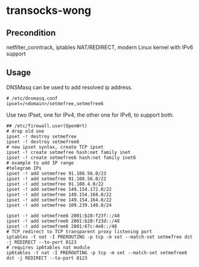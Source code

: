 # transocks-wong

## Precondition

netfilter_conntrack, iptables NAT/REDIRECT, modern Linux kernel with IPv6 support

## Usage

DNSMasq can be used to add resolved ip address.
```
# /etc/dnsmasq.conf
ipset=/<domain>/setmefree,setmefree6
```

Use two IPset, one for IPv4, the other one for IPv6, to support both.
```
## /etc/firewall.user(OpenWrt)
# drop old one
ipset -! destroy setmefree
ipset -! destroy setmefree6
# new ipset syntax, create TCP ipset
ipset -! create setmefree hash:net family inet
ipset -! create setmefree6 hash:net family inet6
# example to add IP range
#telegram IPs
ipset -! add setmefree 91.108.56.0/23
ipset -! add setmefree 91.108.56.0/22
ipset -! add setmefree 91.108.4.0/22
ipset -! add setmefree 149.154.172.0/22
ipset -! add setmefree 149.154.168.0/22
ipset -! add setmefree 149.154.164.0/22
ipset -! add setmefree 109.239.140.0/24

ipset -! add setmefree6 2001:b28:f23f::/48
ipset -! add setmefree6 2001:b28:f23d::/48
ipset -! add setmefree6 2001:67c:4e8::/48
# TCP redirect to TCP transparent proxy listening port
iptables -t nat -I PREROUTING -p tcp -m set --match-set setmefree dst -j REDIRECT --to-port 8123
# requires ip6tables nat module
ip6tables -t nat -I PREROUTING -p tcp -m set --match-set setmefree6 dst -j REDIRECT --to-port 8123
```
